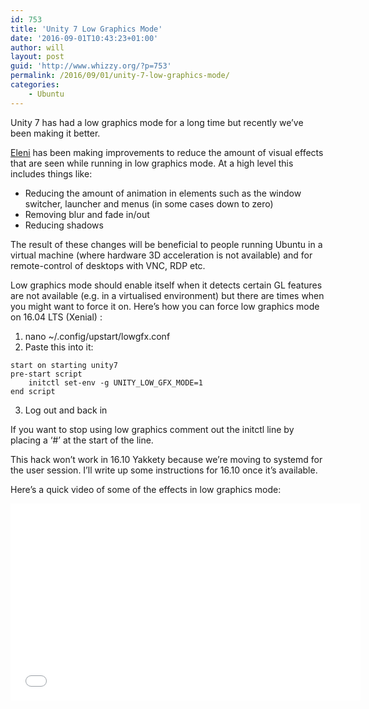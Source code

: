 ```yaml
---
id: 753
title: 'Unity 7 Low Graphics Mode'
date: '2016-09-01T10:43:23+01:00'
author: will
layout: post
guid: 'http://www.whizzy.org/?p=753'
permalink: /2016/09/01/unity-7-low-graphics-mode/
categories:
    - Ubuntu
---
```


Unity 7 has had a low graphics mode for a long time but recently we’ve been making it better.

[Eleni](https://wiki.ubuntu.com/hikiko) has been making improvements to reduce the amount of visual effects that are seen while running in low graphics mode. At a high level this includes things like:

- Reducing the amount of animation in elements such as the window switcher, launcher and menus (in some cases down to zero)
- Removing blur and fade in/out
- Reducing shadows

The result of these changes will be beneficial to people running Ubuntu in a virtual machine (where hardware 3D acceleration is not available) and for remote-control of desktops with VNC, RDP etc.

Low graphics mode should enable itself when it detects certain GL features are not available (e.g. in a virtualised environment) but there are times when you might want to force it on. Here’s how you can force low graphics mode on 16.04 LTS (Xenial) :

1. nano ~/.config/upstart/lowgfx.conf
2. Paste this into it:

```
start on starting unity7
pre-start script
    initctl set-env -g UNITY_LOW_GFX_MODE=1
end script
```

3. Log out and back in

If you want to stop using low graphics comment out the initctl line by placing a ‘#’ at the start of the line.

This hack won’t work in 16.10 Yakkety because we’re moving to systemd for the user session. I’ll write up some instructions for 16.10 once it’s available.

Here’s a quick video of some of the effects in low graphics mode:

<iframe allowfullscreen="allowfullscreen" frameborder="0" height="315" loading="lazy" src="//www.youtube.com/embed/gWUyP-oTRVg" width="560"></iframe>
